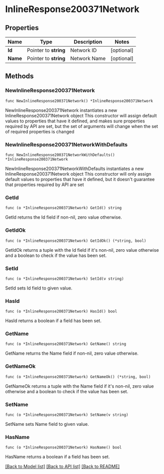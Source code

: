 # InlineResponse200371Network

## Properties

Name | Type | Description | Notes
------------ | ------------- | ------------- | -------------
**Id** | Pointer to **string** | Network ID | [optional] 
**Name** | Pointer to **string** | Network Name | [optional] 

## Methods

### NewInlineResponse200371Network

`func NewInlineResponse200371Network() *InlineResponse200371Network`

NewInlineResponse200371Network instantiates a new InlineResponse200371Network object
This constructor will assign default values to properties that have it defined,
and makes sure properties required by API are set, but the set of arguments
will change when the set of required properties is changed

### NewInlineResponse200371NetworkWithDefaults

`func NewInlineResponse200371NetworkWithDefaults() *InlineResponse200371Network`

NewInlineResponse200371NetworkWithDefaults instantiates a new InlineResponse200371Network object
This constructor will only assign default values to properties that have it defined,
but it doesn't guarantee that properties required by API are set

### GetId

`func (o *InlineResponse200371Network) GetId() string`

GetId returns the Id field if non-nil, zero value otherwise.

### GetIdOk

`func (o *InlineResponse200371Network) GetIdOk() (*string, bool)`

GetIdOk returns a tuple with the Id field if it's non-nil, zero value otherwise
and a boolean to check if the value has been set.

### SetId

`func (o *InlineResponse200371Network) SetId(v string)`

SetId sets Id field to given value.

### HasId

`func (o *InlineResponse200371Network) HasId() bool`

HasId returns a boolean if a field has been set.

### GetName

`func (o *InlineResponse200371Network) GetName() string`

GetName returns the Name field if non-nil, zero value otherwise.

### GetNameOk

`func (o *InlineResponse200371Network) GetNameOk() (*string, bool)`

GetNameOk returns a tuple with the Name field if it's non-nil, zero value otherwise
and a boolean to check if the value has been set.

### SetName

`func (o *InlineResponse200371Network) SetName(v string)`

SetName sets Name field to given value.

### HasName

`func (o *InlineResponse200371Network) HasName() bool`

HasName returns a boolean if a field has been set.


[[Back to Model list]](../README.md#documentation-for-models) [[Back to API list]](../README.md#documentation-for-api-endpoints) [[Back to README]](../README.md)



